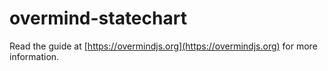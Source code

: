 # overmind-statechart

Read the guide at [https://overmindjs.org](https://overmindjs.org) for more information.
